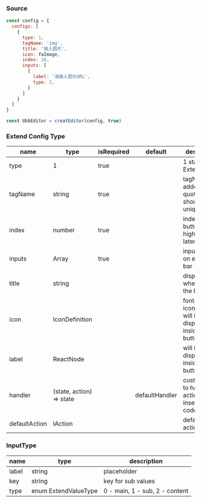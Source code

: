 ### Source
~~~javascript
const config = {
  configs: [
    {
      type: 1,
      tagName: 'img',
      title: '插入图片',
      icon: faImage,
      index: 10,
      inputs: [
        {
          label: '请输入图片URL',
          type: 2,
        }
      ]
    }
  ]
}

const UbbEditor = creatEditor(config, true)
~~~
### Extend Config Type
| name          | type                     | isRequired | default        | description                                                |
| ------------- | ------------------------ | ---------- | -------------- | ---------------------------------------------------------- |
| type          | 1                        | true       |                | 1 stands for ExtendConfig                                  |
| tagName       | string                   | true       |                | tagName added into quote mark, should be unique            |
| index         | number                   | true       |                | index of the button, higher are later                      |
| inputs        | Array<InputType>         | true       |                | inputs shown on extend bar                                 |
| title         | string                   |            |                | displayed when hover the button                            |
| icon          | IconDefinition           |            |                | fontawesome icon type, will be displayed inside the button |
| label         | ReactNode                |            |                | will be displayed inside the button                        |
| handler       | (state, action) => state |            | defaultHandler | custom how to handle the action and insert the code        |
| defaultAction | IAction                  |            |                | default action                                             |

### InputType
| name  | type                 | description                    |
| ----- | -------------------- | ------------------------------ |
| label | string               | placeholder                    |
| key   | string               | key for sub values             |
| type  | enum ExtendValueType | 0 - main, 1 - sub, 2 - content |
